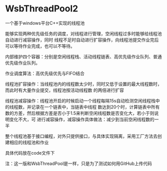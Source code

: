 # WsbThreadPool2
一个基于windows平台C++实现的线程池

能够实现两种优先级任务的调度，对线程进行管理，空闲线程过多时能够给线程池自动进行减容操作，同时
线程不足时自动进行扩容操作，向线程池提交作业完后可以等待作业完成，也可以不等待。

内部维护四个容器：分别是空闲线程栈、活动线程链表、高优先级作业队列、普通优先级作业队列。

作业调度算法：高优先级优先与FIFO结合

线程池扩容操作：当线程池内的线程数太少时，同时又低于设置的最大线程数时，而此时有大量作业提交，线程池按活动线程数
的两倍进行扩容

线程池减容操作：线程池开启的时候启动一个线程每隔15s自动检测空闲线程栈中的线程数，并记录在一个链表中，当链表中线程
数达到20个时，计算链表中所有数的方差，然后根据方差是否小于1.5来判断空闲线程数是否变化大，若小于则说明变化不大，可
进行减容操作，减容操作具体做法：减少到当前空闲线程数的一半

整个线程池基于接口编程，对外只提供接口，与具体实现隔离，采用工厂方法去创建相应的线程池和作业

具体代码放在code文件下

注：这一版和WsbThreadPool是一样，只是为了测试如何用GitHub上传代码
